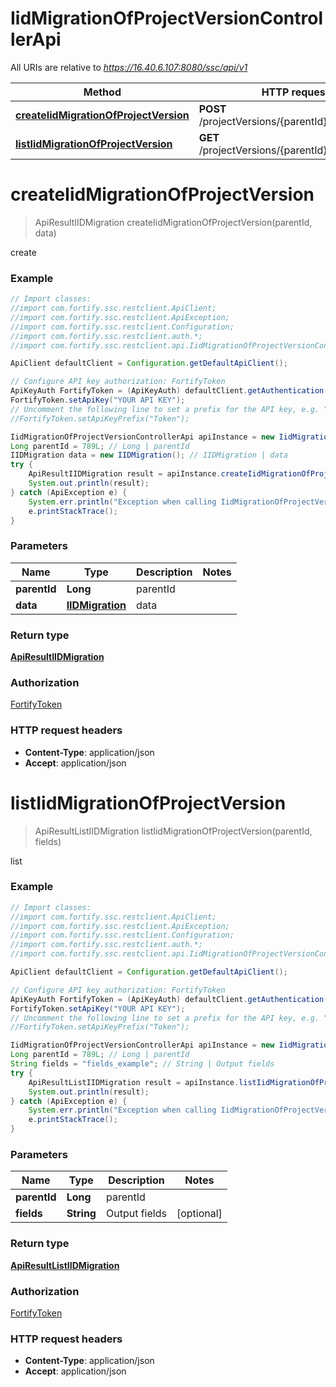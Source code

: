 # IidMigrationOfProjectVersionControllerApi

All URIs are relative to *https://16.40.6.107:8080/ssc/api/v1*

Method | HTTP request | Description
------------- | ------------- | -------------
[**createIidMigrationOfProjectVersion**](IidMigrationOfProjectVersionControllerApi.md#createIidMigrationOfProjectVersion) | **POST** /projectVersions/{parentId}/iidMigrations | create
[**listIidMigrationOfProjectVersion**](IidMigrationOfProjectVersionControllerApi.md#listIidMigrationOfProjectVersion) | **GET** /projectVersions/{parentId}/iidMigrations | list


<a name="createIidMigrationOfProjectVersion"></a>
# **createIidMigrationOfProjectVersion**
> ApiResultIIDMigration createIidMigrationOfProjectVersion(parentId, data)

create

### Example
```java
// Import classes:
//import com.fortify.ssc.restclient.ApiClient;
//import com.fortify.ssc.restclient.ApiException;
//import com.fortify.ssc.restclient.Configuration;
//import com.fortify.ssc.restclient.auth.*;
//import com.fortify.ssc.restclient.api.IidMigrationOfProjectVersionControllerApi;

ApiClient defaultClient = Configuration.getDefaultApiClient();

// Configure API key authorization: FortifyToken
ApiKeyAuth FortifyToken = (ApiKeyAuth) defaultClient.getAuthentication("FortifyToken");
FortifyToken.setApiKey("YOUR API KEY");
// Uncomment the following line to set a prefix for the API key, e.g. "Token" (defaults to null)
//FortifyToken.setApiKeyPrefix("Token");

IidMigrationOfProjectVersionControllerApi apiInstance = new IidMigrationOfProjectVersionControllerApi();
Long parentId = 789L; // Long | parentId
IIDMigration data = new IIDMigration(); // IIDMigration | data
try {
    ApiResultIIDMigration result = apiInstance.createIidMigrationOfProjectVersion(parentId, data);
    System.out.println(result);
} catch (ApiException e) {
    System.err.println("Exception when calling IidMigrationOfProjectVersionControllerApi#createIidMigrationOfProjectVersion");
    e.printStackTrace();
}
```

### Parameters

Name | Type | Description  | Notes
------------- | ------------- | ------------- | -------------
 **parentId** | **Long**| parentId |
 **data** | [**IIDMigration**](IIDMigration.md)| data |

### Return type

[**ApiResultIIDMigration**](ApiResultIIDMigration.md)

### Authorization

[FortifyToken](../README.md#FortifyToken)

### HTTP request headers

 - **Content-Type**: application/json
 - **Accept**: application/json

<a name="listIidMigrationOfProjectVersion"></a>
# **listIidMigrationOfProjectVersion**
> ApiResultListIIDMigration listIidMigrationOfProjectVersion(parentId, fields)

list

### Example
```java
// Import classes:
//import com.fortify.ssc.restclient.ApiClient;
//import com.fortify.ssc.restclient.ApiException;
//import com.fortify.ssc.restclient.Configuration;
//import com.fortify.ssc.restclient.auth.*;
//import com.fortify.ssc.restclient.api.IidMigrationOfProjectVersionControllerApi;

ApiClient defaultClient = Configuration.getDefaultApiClient();

// Configure API key authorization: FortifyToken
ApiKeyAuth FortifyToken = (ApiKeyAuth) defaultClient.getAuthentication("FortifyToken");
FortifyToken.setApiKey("YOUR API KEY");
// Uncomment the following line to set a prefix for the API key, e.g. "Token" (defaults to null)
//FortifyToken.setApiKeyPrefix("Token");

IidMigrationOfProjectVersionControllerApi apiInstance = new IidMigrationOfProjectVersionControllerApi();
Long parentId = 789L; // Long | parentId
String fields = "fields_example"; // String | Output fields
try {
    ApiResultListIIDMigration result = apiInstance.listIidMigrationOfProjectVersion(parentId, fields);
    System.out.println(result);
} catch (ApiException e) {
    System.err.println("Exception when calling IidMigrationOfProjectVersionControllerApi#listIidMigrationOfProjectVersion");
    e.printStackTrace();
}
```

### Parameters

Name | Type | Description  | Notes
------------- | ------------- | ------------- | -------------
 **parentId** | **Long**| parentId |
 **fields** | **String**| Output fields | [optional]

### Return type

[**ApiResultListIIDMigration**](ApiResultListIIDMigration.md)

### Authorization

[FortifyToken](../README.md#FortifyToken)

### HTTP request headers

 - **Content-Type**: application/json
 - **Accept**: application/json

